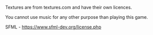 Textures are from textures.com and have their own licences.

You cannot use music for any other purpose than playing this game.

SFML - https://www.sfml-dev.org/license.php